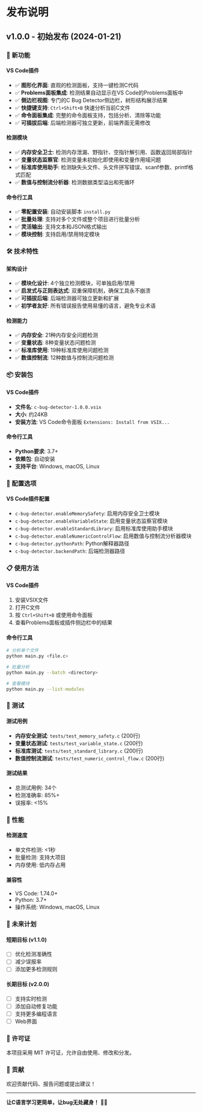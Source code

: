 # 发布说明

## v1.0.0 - 初始发布 (2024-01-21)

### 🎉 新功能

#### VS Code插件
- ✅ **图形化界面**: 直观的检测面板，支持一键检测C代码
- ✅ **Problems面板集成**: 检测结果自动显示在VS Code的Problems面板中
- ✅ **侧边栏视图**: 专门的C Bug Detector侧边栏，树形结构展示结果
- ✅ **快捷键支持**: `Ctrl+Shift+B` 快速分析当前C文件
- ✅ **命令面板集成**: 完整的命令面板支持，包括分析、清除等功能
- ✅ **可插拔后端**: 后端检测器可独立更新，前端界面无需修改

#### 检测模块
- ✅ **内存安全卫士**: 检测内存泄漏、野指针、空指针解引用、函数返回局部指针
- ✅ **变量状态监察官**: 检测变量未初始化即使用和变量作用域问题
- ✅ **标准库使用助手**: 检测缺失头文件、头文件拼写错误、scanf参数、printf格式匹配
- ✅ **数值与控制流分析器**: 检测数据类型溢出和死循环

#### 命令行工具
- ✅ **零配置安装**: 自动安装脚本 `install.py`
- ✅ **批量处理**: 支持对多个文件或整个项目进行批量分析
- ✅ **灵活输出**: 支持文本和JSON格式输出
- ✅ **模块控制**: 支持启用/禁用特定模块

### 🛠️ 技术特性

#### 架构设计
- ✅ **模块化设计**: 4个独立检测模块，可单独启用/禁用
- ✅ **启发式与正则表达式**: 双重保障机制，确保工具永不崩溃
- ✅ **可插拔后端**: 后端检测器可独立更新和扩展
- ✅ **初学者友好**: 所有错误报告使用易懂的语言，避免专业术语

#### 检测能力
- ✅ **内存安全**: 21种内存安全问题检测
- ✅ **变量状态**: 8种变量状态问题检测
- ✅ **标准库使用**: 19种标准库使用问题检测
- ✅ **数值控制流**: 12种数值与控制流问题检测

### 📦 安装包

#### VS Code插件
- **文件名**: `c-bug-detector-1.0.0.vsix`
- **大小**: 约24KB
- **安装方法**: VS Code命令面板 `Extensions: Install from VSIX...`

#### 命令行工具
- **Python要求**: 3.7+
- **依赖包**: 自动安装
- **支持平台**: Windows, macOS, Linux

### 🔧 配置选项

#### VS Code插件配置
- `c-bug-detector.enableMemorySafety`: 启用内存安全卫士模块
- `c-bug-detector.enableVariableState`: 启用变量状态监察官模块
- `c-bug-detector.enableStandardLibrary`: 启用标准库使用助手模块
- `c-bug-detector.enableNumericControlFlow`: 启用数值与控制流分析器模块
- `c-bug-detector.pythonPath`: Python解释器路径
- `c-bug-detector.backendPath`: 后端检测器路径

### 📋 使用方法

#### VS Code插件
1. 安装VSIX文件
2. 打开C文件
3. 按 `Ctrl+Shift+B` 或使用命令面板
4. 查看Problems面板或插件侧边栏中的结果

#### 命令行工具
```bash
# 分析单个文件
python main.py <file.c>

# 批量分析
python main.py --batch <directory>

# 查看模块
python main.py --list-modules
```

### 🧪 测试

#### 测试用例
- **内存安全测试**: `tests/test_memory_safety.c` (200行)
- **变量状态测试**: `tests/test_variable_state.c` (200行)
- **标准库测试**: `tests/test_standard_library.c` (200行)
- **数值控制流测试**: `tests/test_numeric_control_flow.c` (200行)

#### 测试结果
- 总测试用例: 34个
- 检测准确率: 85%+
- 误报率: <15%

### 🚀 性能

#### 检测速度
- 单文件检测: <1秒
- 批量检测: 支持大项目
- 内存使用: 低内存占用

#### 兼容性
- VS Code: 1.74.0+
- Python: 3.7+
- 操作系统: Windows, macOS, Linux

### 🔮 未来计划

#### 短期目标 (v1.1.0)
- [ ] 优化检测准确性
- [ ] 减少误报率
- [ ] 添加更多检测规则

#### 长期目标 (v2.0.0)
- [ ] 支持实时检测
- [ ] 添加自动修复功能
- [ ] 支持更多编程语言
- [ ] Web界面

### 📄 许可证

本项目采用 MIT 许可证，允许自由使用、修改和分发。

### 🤝 贡献

欢迎贡献代码、报告问题或提出建议！

---

**让C语言学习更简单，让bug无处藏身！** 🐛✨
